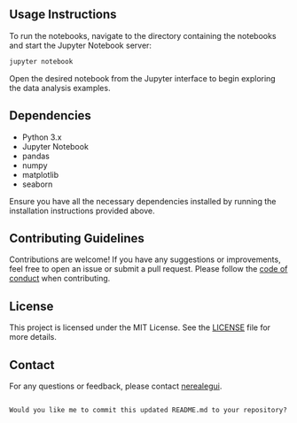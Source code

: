 ## Usage Instructions
To run the notebooks, navigate to the directory containing the notebooks and start the Jupyter Notebook server:

```bash
jupyter notebook
```

Open the desired notebook from the Jupyter interface to begin exploring the data analysis examples.

## Dependencies
- Python 3.x
- Jupyter Notebook
- pandas
- numpy
- matplotlib
- seaborn

Ensure you have all the necessary dependencies installed by running the installation instructions provided above.

## Contributing Guidelines
Contributions are welcome! If you have any suggestions or improvements, feel free to open an issue or submit a pull request. Please follow the [code of conduct](CODE_OF_CONDUCT.md) when contributing.

## License
This project is licensed under the MIT License. See the [LICENSE](LICENSE) file for more details.

## Contact
For any questions or feedback, please contact [nerealegui](https://github.com/nerealegui).

```

Would you like me to commit this updated README.md to your repository?
